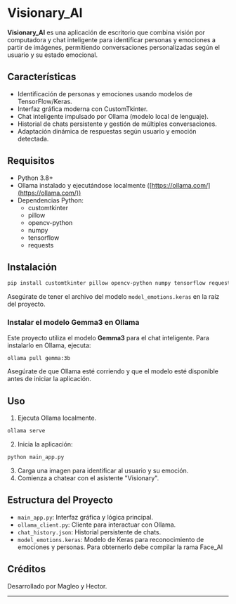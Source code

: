 # Visionary_AI

**Visionary_AI** es una aplicación de escritorio que combina visión por computadora y chat inteligente para identificar personas y emociones a partir de imágenes, permitiendo conversaciones personalizadas según el usuario y su estado emocional.

## Características

- Identificación de personas y emociones usando modelos de TensorFlow/Keras.
- Interfaz gráfica moderna con CustomTkinter.
- Chat inteligente impulsado por Ollama (modelo local de lenguaje).
- Historial de chats persistente y gestión de múltiples conversaciones.
- Adaptación dinámica de respuestas según usuario y emoción detectada.

## Requisitos

- Python 3.8+
- Ollama instalado y ejecutándose localmente ([https://ollama.com/](https://ollama.com/))
- Dependencias Python:
  - customtkinter
  - pillow
  - opencv-python
  - numpy
  - tensorflow
  - requests

## Instalación

```bash
pip install customtkinter pillow opencv-python numpy tensorflow requests
```

Asegúrate de tener el archivo del modelo `model_emotions.keras` en la raíz del proyecto.

### Instalar el modelo Gemma3 en Ollama

Este proyecto utiliza el modelo **Gemma3** para el chat inteligente. Para instalarlo en Ollama, ejecuta:

```bash
ollama pull gemma:3b
```

Asegúrate de que Ollama esté corriendo y que el modelo esté disponible antes de iniciar la aplicación.

## Uso

1. Ejecuta Ollama localmente.
```bash
ollama serve
```
2. Inicia la aplicación:

```bash
python main_app.py
```

3. Carga una imagen para identificar al usuario y su emoción.
4. Comienza a chatear con el asistente "Visionary".

## Estructura del Proyecto

- `main_app.py`: Interfaz gráfica y lógica principal.
- `ollama_client.py`: Cliente para interactuar con Ollama.
- `chat_history.json`: Historial persistente de chats.
- `model_emotions.keras`: Modelo de Keras para reconocimiento de emociones y personas. Para obternerlo debe compilar la rama Face_AI

## Créditos

Desarrollado por Magleo y Hector.

---


